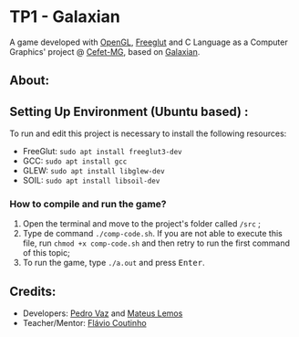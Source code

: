 # TP1 - Galaxian
A game developed with [OpenGL](https://www.opengl.org/), [Freeglut](http://freeglut.sourceforge.net/) and C Language as a Computer Graphics' project @ [Cefet-MG](http://www.cefetmg.br), based on [Galaxian](https://en.wikipedia.org/wiki/Galaxian).

## About:


## Setting Up Environment (Ubuntu based) :
To run and edit this project is necessary to install the following resources:
- FreeGlut: `sudo apt install freeglut3-dev`
- GCC: `sudo apt install gcc`
- GLEW: `sudo apt install libglew-dev`
- SOIL: `sudo apt install libsoil-dev`

### How to compile and run the game?
1. Open the terminal and move to the project's folder called `/src` ;
2. Type de command `./comp-code.sh`. If you are not able to execute this file, run `chmod +x comp-code.sh` and then retry to run the first command of this topic;
3. To run the game, type `./a.out` and press <kbd>Enter</kbd>.

## Credits:
- Developers: [Pedro Vaz](https://github.com/holoVaz) and [Mateus Lemos](https://github.com/lemonteus)
- Teacher/Mentor: [Flávio Coutinho](https://github.com/fegemo)  
